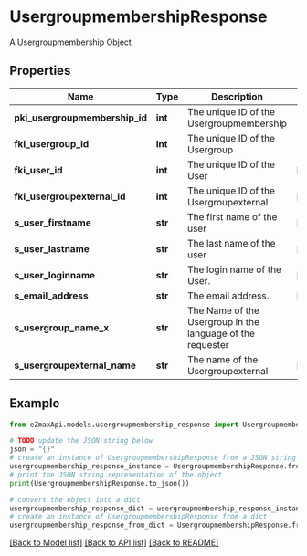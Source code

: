 # UsergroupmembershipResponse

A Usergroupmembership Object

## Properties

Name | Type | Description | Notes
------------ | ------------- | ------------- | -------------
**pki_usergroupmembership_id** | **int** | The unique ID of the Usergroupmembership | 
**fki_usergroup_id** | **int** | The unique ID of the Usergroup | 
**fki_user_id** | **int** | The unique ID of the User | [optional] 
**fki_usergroupexternal_id** | **int** | The unique ID of the Usergroupexternal | [optional] 
**s_user_firstname** | **str** | The first name of the user | [optional] 
**s_user_lastname** | **str** | The last name of the user | [optional] 
**s_user_loginname** | **str** | The login name of the User. | [optional] 
**s_email_address** | **str** | The email address. | [optional] 
**s_usergroup_name_x** | **str** | The Name of the Usergroup in the language of the requester | 
**s_usergroupexternal_name** | **str** | The name of the Usergroupexternal | [optional] 

## Example

```python
from eZmaxApi.models.usergroupmembership_response import UsergroupmembershipResponse

# TODO update the JSON string below
json = "{}"
# create an instance of UsergroupmembershipResponse from a JSON string
usergroupmembership_response_instance = UsergroupmembershipResponse.from_json(json)
# print the JSON string representation of the object
print(UsergroupmembershipResponse.to_json())

# convert the object into a dict
usergroupmembership_response_dict = usergroupmembership_response_instance.to_dict()
# create an instance of UsergroupmembershipResponse from a dict
usergroupmembership_response_from_dict = UsergroupmembershipResponse.from_dict(usergroupmembership_response_dict)
```
[[Back to Model list]](../README.md#documentation-for-models) [[Back to API list]](../README.md#documentation-for-api-endpoints) [[Back to README]](../README.md)


